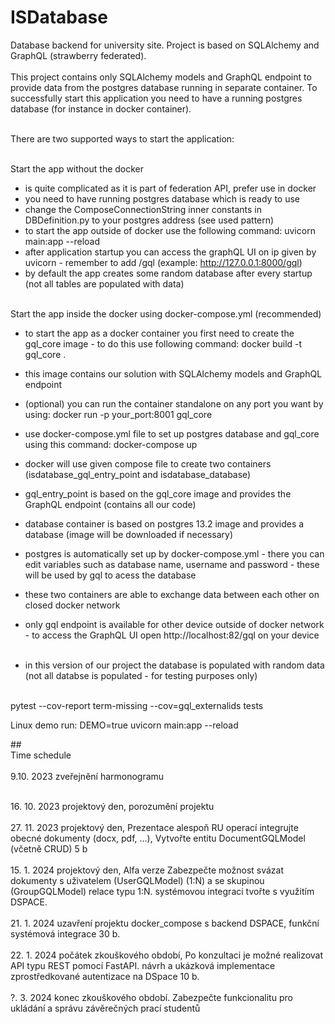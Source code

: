 # ISDatabase
Database backend for university site. Project is based on SQLAlchemy and GraphQL (strawberry federated).
<br/><br/>
This project contains only SQLAlchemy models and GraphQL endpoint to provide data from the postgres database running in separate container. To successfully start this application you need to have a running postgres database (for instance in docker container).
<br/><br/>

There are two supported ways to start the application:
<br/><br/>

Start the app without the docker
- is quite complicated as it is part of federation API, prefer use in docker
- you need to have running postgres database which is ready to use
- change the ComposeConnectionString inner constants in DBDefinition.py to your postgres address (see used pattern)
- to start the app outside of docker use the following command:
uvicorn main:app --reload
- after application startup you can access the graphQL UI on ip given by uvicorn - remember to add /gql (example: http://127.0.0.1:8000/gql)
- by default the app creates some random database after every startup (not all tables are populated with data)
<br/><br/>

Start the app inside the docker using docker-compose.yml (recommended)
- to start the app as a docker container you first need to create the gql_core image - to do this use following command:
docker build -t gql_core .
- this image contains our solution with SQLAlchemy models and GraphQL endpoint
- (optional) you can run the container standalone on any port you want by using: docker run -p your_port:8001 gql_core
- use docker-compose.yml file to set up postgres database and gql_core using this command:
docker-compose up
- docker will use given compose file to create two containers (isdatabase_gql_entry_point and isdatabase_database)
- gql_entry_point is based on the gql_core image and provides the GraphQL endpoint (contains all our code)
- database container is based on postgres 13.2 image and provides a database (image will be downloaded if necessary)
- postgres is automatically set up by docker-compose.yml - there you can edit variables such as database name, username and password - these will be used by gql to acess the database
- these two containers are able to exchange data between each other on closed docker network
- only gql endpoint is available for other device outside of docker network - to access the GraphQL UI open http://localhost:82/gql on your device
<br/><br/>

- in this version of our project the database is populated with random data (not all databse is populated - for testing purposes only)
<br/><br/>

pytest --cov-report term-missing --cov=gql_externalids tests

Linux demo run:
DEMO=true uvicorn main:app --reload

##<br/>Time schedule<br/>
<br/>
9.10. 2023 zveřejnění harmonogramu 
<br/>

<br/>
16. 10. 2023 projektový den, porozumění projektu
<br/>

<br/>
27. 11. 2023 projektový den, Prezentace alespoň RU operací
integrujte obecné dokumenty (docx, pdf, …),
Vytvořte entitu DocumentGQLModel (včetně CRUD) 5 b 
<br/>

<br/>
15. 1. 2024 projektový den, Alfa verze
Zabezpečte možnost svázat dokumenty s uživatelem (UserGQLModel) (1:N) a se skupinou (GroupGQLModel) relace typu 1:N.
systémovou integraci tvořte s využitím DSPACE.
<br/>

<br/>
21. 1. 2024 uzavření projektu
docker_compose s backend DSPACE, funkční systémová integrace 30 b.
<br/>

<br/>
22. 1. 2024 počátek zkouškového období, 
Po konzultaci je možné realizovat API typu REST pomocí FastAPI.
návrh a ukázková implementace zprostředkované autentizace na DSpace 10 b.
<br/>

<br/>
?. 3. 2024 konec zkouškového období. 
Zabezpečte funkcionalitu pro ukládání a správu závěrečných prací studentů
<br/>

